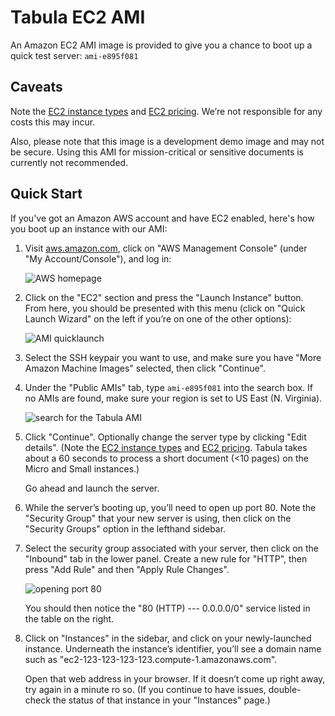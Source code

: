 # Tabula EC2 AMI

An Amazon EC2 AMI image is provided to give you a chance to boot up a quick
test server: `ami-e895f081`

## Caveats

Note the [EC2 instance types](https://aws.amazon.com/ec2/instance-types/)
and [EC2 pricing](https://aws.amazon.com/ec2/pricing/). We’re not responsible
for any costs this may incur.

Also, please note that this image is a development demo image and may not be
secure. Using this AMI for mission-critical or sensitive documents is currently
not recommended.

## Quick Start

If you've got an Amazon AWS account and have EC2 enabled, here's how you
boot up an instance with our AMI:

1. Visit [aws.amazon.com](https://aws.amazon.com/), click on "AWS Management
   Console" (under "My Account/Console"), and log in:

    ![AWS homepage](https://d2p12wh0p3fo1n.cloudfront.net/files/20130403/aws1.png)

2. Click on the "EC2" section and press the "Launch Instance" button. From
   here, you should be presented with this menu (click on "Quick Launch Wizard"
   on the left if you’re on one of the other options):

    ![AMI quicklaunch](https://d2p12wh0p3fo1n.cloudfront.net/files/20130403/aws2.png)

3. Select the SSH keypair you want to use, and make sure you have "More Amazon
   Machine Images" selected, then click "Continue".

4. Under the "Public AMIs" tab, type `ami-e895f081` into the search box. If no AMIs are found, make sure your region is set to US East (N. Virginia).

    ![search for the Tabula AMI](https://d2p12wh0p3fo1n.cloudfront.net/files/20130403/aws3.png)

5. Click "Continue". Optionally change the server type by clicking "Edit
   details". (Note the [EC2 instance types](https://aws.amazon.com/ec2/instance-types/)
   and [EC2 pricing](https://aws.amazon.com/ec2/pricing/).
   Tabula takes about a 60 seconds to process a short document (<10 pages)
   on the Micro and Small instances.)

   Go ahead and launch the server.

6. While the server’s booting up, you’ll need to open up port 80. Note the
   "Security Group" that your new server is using, then click on the "Security
   Groups" option in the lefthand sidebar.

7. Select the security group associated with your server, then click on the
   "Inbound" tab in the lower panel. Create a new rule for "HTTP", then press
   "Add Rule" and then "Apply Rule Changes".

    ![opening port 80](https://d2p12wh0p3fo1n.cloudfront.net/files/20130403/aws4.png)

   You should then notice the "80 (HTTP) --- 0.0.0.0/0" service listed in the
   table on the right.

8. Click on "Instances" in the sidebar, and click on your newly-launched
   instance. Underneath the instance’s identifier, you’ll see a domain name
   such as "ec2-123-123-123-123.compute-1.amazonaws.com".

   Open that web address in your browser. If it doesn’t come up right away,
   try again in a minute ro so. (If you continue to have issues, double-check
   the status of that instance in your "Instances" page.)
